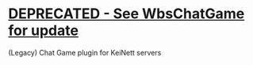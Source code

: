 # [DEPRECATED - See WbsChatGame for update](https://github.com/Weber588/WbsChatGame)
(Legacy) Chat Game plugin for KeiNett servers
